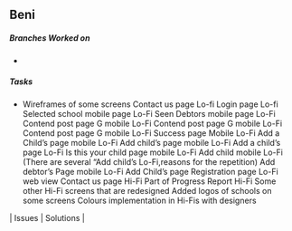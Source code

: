 ## Beni
##### Branches Worked on <br/>
- 

##### Tasks <br/>
- Wireframes of some screens
Contact us page Lo-fi
Login page Lo-fi
Selected school mobile page Lo-Fi
Seen Debtors mobile page Lo-Fi
Contend post page G mobile Lo-Fi
Contend post page G mobile Lo-Fi
Contend post page G mobile Lo-Fi
Success page Mobile Lo-Fi
Add a Child’s page mobile Lo-Fi
Add  child’s page mobile Lo-Fi
Add a child’s page Lo-Fi
Is this your child page mobile Lo-Fi
Add child mobile Lo-Fi (There are several “Add child’s Lo-Fi,reasons for the repetition)
Add debtor’s Page mobile Lo-Fi
Add Child’s page
Registration page Lo-Fi web view
Contact us page Hi-Fi
Part of Progress Report Hi-Fi
Some other Hi-Fi screens that are redesigned
Added logos of schools on some screens
Colours implementation in Hi-Fis with designers

| Issues      | Solutions |
